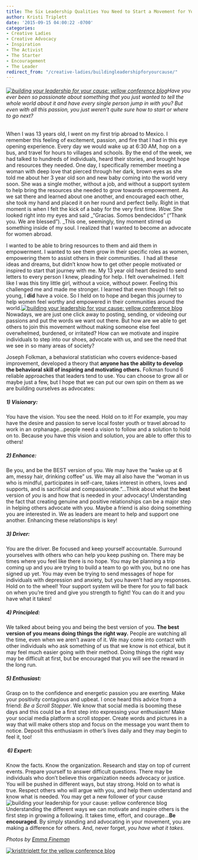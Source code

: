 ```yaml
---
title: The Six Leadership Qualities You Need to Start a Movement for Your Cause
author: Kristi Triplett
date: '2015-09-15 04:00:22 -0700'
categories:
- Creative Ladies
- Creative Advocacy
- Inspiration
- The Activist
- The Starter
- Encouragement
- The Leader
redirect_from: "/creative-ladies/buildingleadershipforyourcause/"
---
```


###### [![building your leadership for your cause: yellow conference blog](https://yellow-blog-images.imgix.net/2015/09/tuesday4.jpg)](https://yellow-blog-images.imgix.net/2015/09/tuesday4.jpg)Have you ever been so passionate about something that you just wanted to tell the whole world about it and have every single person jump in with you? But even with all this passion, you just weren’t quite sure how to start or where to go next?

When I was 13 years old, I went on my first trip abroad to Mexico. I remember this feeling of excitement, passion, and fire that I had in this eye opening experience. Every day we would wake up at 6:30 AM, hop on a bus, and travel for hours to villages and schools. By the end of the week, we had talked to hundreds of individuals, heard their stories, and brought hope and resources they needed. One day, I specifically remember meeting a woman with deep love that pierced through her dark, brown eyes as she told me about her 3 year old son and new baby coming into the world very soon. She was a single mother, without a job, and without a support system to help bring the resources she needed to grow towards empowerment. As we sat there and learned about one another, and encouraged each other, she took my hand and placed it on her round and perfect belly. Right in that moment is when I felt the kick of a baby for the very first time. _Wow._ She looked right into my eyes and said _“Gracias. Somos bendecidos” (“Thank you. We are blessed”). _This one, seemingly, tiny moment stirred up something inside of my soul. I realized that I wanted to become an advocate for women abroad.

I wanted to be able to bring resources to them and aid them in empowerment. I wanted to see them grow in their specific roles as women, empowering them to assist others in their communities.  I had all these ideas and dreams, but didn’t know how to get other people motivated or inspired to start that journey with me. My 13 year old heart desired to send letters to every person I knew, pleading for help. I felt overwhelmed. I felt like I was this tiny little girl, without a voice, without power. Feeling this challenged me and made me stronger. I learned that even though I felt so young, I **did** have a voice. So I held on to hope and began this journey to help women feel worthy and empowered in their communities around the world.[![building your leadership for your cause: yellow conference blog](https://yellow-blog-images.imgix.net/2015/09/tuesday2.jpg)](https://yellow-blog-images.imgix.net/2015/09/tuesday2.jpg)Nowadays, we are just one click away to posting, sending, or videoing our passions and put the words we want out there. But how are we able to get others to join this movement without making someone else feel overwhelmed, burdened, or irritated? How can we motivate and inspire individuals to step into our shoes, advocate with us, and see the need that we see in so many areas of society?

Joseph Folkman, a behavioral statistician who covers evidence-based improvement, developed a theory that **anyone has the ability to develop the behavioral skill of inspiring and motivating others.** Folkman found 6 reliable approaches that leaders tend to use. You can choose to grow all or maybe just a few, but I hope that we can put our own spin on them as we are building ourselves as advocates:

##### 1) **_Visionary_**:

You have the vision. You see the need. Hold on to it! For example, you may have the desire and passion to serve local foster youth or travel abroad to work in an orphanage...people need a vision to follow and a solution to hold on to. Because you have this vision and solution, you are able to offer this to others!

##### 2) **_Enhance_**:

Be you, and be the BEST version of you. We may have the “wake up at 6 am, messy hair, drinking coffee” us. We may all also have the “woman in us who is mindful, participates in self-care, takes interest in others, loves and supports, and is sacrificial and compassionate.”…Think about what the **best** version of _you_ is and how that is needed in your advocacy! Understanding the fact that creating genuine and positive relationships can be a major step in helping others advocate with you. Maybe a friend is also doing something you are interested in. We as leaders are meant to help and support one another. Enhancing these relationships is key!

##### 3) **_Driver_**:

You are the driver. Be focused and keep yourself accountable. Surround yourselves with others who can help you keep pushing on. There may be times where you feel like there is no hope. You may be planning a trip coming up and you are trying to build a team to go with you, but no one has signed up yet. You may even be trying to send messages of hope for individuals with depression and anxiety, but you haven’t had any responses. Hold on to the wheel! Your support system will be there for you to fall back on when you’re tired and give you strength to fight! You can do it and you have what it takes!

##### 4) **_Principled_**:

We talked about being you and being the best version of you. **The best version of you means doing things the right way.** People are watching all the time, even when we aren’t aware of it. We may come into contact with other individuals who ask something of us that we know is not ethical, but it may feel much easier going with their method. Doing things the right way may be difficult at first, but be encouraged that you will see the reward in the long run.

##### 5) **_Enthusiast_**:

Grasp on to the confidence and energetic passion you are exerting. Make your positivity contagious and upbeat. I once heard this advice from a friend: _Be a Scroll Stopper_. We know that social media is booming these days and this could be a first step into expressing your enthusiasm! Make your social media platform a scroll stopper. Create words and pictures in a way that will make others stop and focus on the message you want them to notice. Deposit this enthusiasm in other’s lives daily and they may begin to feel it, too!

#####  6) **_Expert_**:

Know the facts. Know the organization. Research and stay on top of current events. Prepare yourself to answer difficult questions. There may be individuals who don’t believe this organization needs advocacy or justice. You will be pushed in different ways, but stay strong. Hold on to what is true. Respect others who will argue with you, and help them understand and know what is needed. You may get a new follower of your cause![![building your leadership for your cause: yellow conference blog](https://yellow-blog-images.imgix.net/2015/09/Tuesday.jpg)](https://yellow-blog-images.imgix.net/2015/09/Tuesday.jpg)Understanding the different ways we can motivate and inspire others is the first step in growing a following. It takes time, effort, and courage...**Be encouraged**. By simply standing and advocating in your movement, you are making a difference for others. And, never forget, _you have what it takes_.

_Photos by [Emma Fineman](http://emma-fineman.squarespace.com/blog/)_

[![kristitriplett for the yellow conference blog](https://yellow-blog-images.imgix.net/2015/09/kristitriplett1.jpg)](https://endearingtraveler.wordpress.com/)
